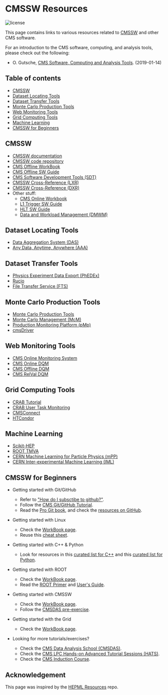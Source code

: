# CMSSW Resources

![license](https://img.shields.io/github/license/jiafulow/cmssw-resources-page.svg)

This page contains links to various resources related to [CMSSW](https://cms-sw.github.io/) and other CMS software.

For an introduction to the CMS software, computing, and analysis tools, please check out the following:
- O. Gutsche, [CMS Software, Computing and Analysis Tools](https://indico.cern.ch/event/759915/contributions/3151844/attachments/1720658/2892746/190114_-_CMSDAS_-_CMS_Software_Computing_and_Analysis_Tools.pdf). (2019-01-14)

## Table of contents

- [CMSSW](#cmssw)
- [Dataset Locating Tools](#dataset-locating-tools)
- [Dataset Transfer Tools](#dataset-transfer-tools)
- [Monte Carlo Production Tools](#monte-carlo-production-tools)
- [Web Monitoring Tools](#web-monitoring-tools)
- [Grid Computing Tools](#grid-computing-tools)
- [Machine Learning](#machine-learning)
- [CMSSW for Beginners](#cmssw-for-beginners)


## CMSSW

- [CMSSW documentation](https://cms-sw.github.io/)
- [CMSSW code repository](https://github.com/cms-sw/cmssw)
- [CMS Offline WorkBook](https://twiki.cern.ch/twiki/bin/view/CMSPublic/WorkBook)
- [CMS Offline SW Guide](https://twiki.cern.ch/twiki/bin/view/CMSPublic/SWGuide)
- [CMS Software Development Tools (SDT)](https://cmssdt.cern.ch/SDT/)
- [CMSSW Cross-Reference (LXR)](https://cmssdt.cern.ch/lxr)
- [CMSSW Cross-Reference (DXR)](https://cmssdt.cern.ch/dxr)
- Other stuff:
  - [CMS Online Workbook](https://twiki.cern.ch/twiki/bin/view/CMS/OnlineWB)
  - [L1 Trigger SW Guide](https://twiki.cern.ch/twiki/bin/view/CMSPublic/SWGuideL1Trigger)
  - [HLT SW Guide](https://twiki.cern.ch/twiki/bin/view/CMSPublic/SWGuideGlobalHLT)
  - [Data and Workload Management (DMWM)](https://twiki.cern.ch/twiki/bin/view/CMS/DMWM)

## Dataset Locating Tools

- [Data Aggregation System (DAS)](https://cmsweb.cern.ch/das)
- [Any Data, Anytime, Anywhere (AAA)](https://twiki.cern.ch/twiki/bin/view/CMSPublic/WorkBookXrootdService)

## Dataset Transfer Tools

- [Physics Experiment Data Export (PhEDEx)](https://cmsweb.cern.ch/phedex)
- [Rucio](https://twiki.cern.ch/twiki/bin/view/CMSPublic/Rucio)
- [File Transfer Service (FTS)](https://fts3-cms.cern.ch/)

## Monte Carlo Production Tools

- [Monte Carlo Production Tools](https://monte-carlo-production-tools.gitbook.io/project/)
- [Monte Carlo Management (McM)](https://cms-pdmv.cern.ch/mcm/)
- [Production Monitoring Platform (pMp)](https://cms-pdmv-dev.cern.ch/pmp/)
- [cmsDriver](https://monte-carlo-production-tools.gitbook.io/project/cmsdriver-argument-and-meaning)

## Web Monitoring Tools

- [CMS Online Monitoring System](https://cmsoms.cern.ch/)
- [CMS Online DQM](https://cmsweb.cern.ch/dqm/online/)
- [CMS Offline DQM](https://cmsweb.cern.ch/dqm/offline/)
- [CMS RelVal DQM](https://cmsweb.cern.ch/dqm/relval/)

## Grid Computing Tools

- [CRAB Tutorial](https://twiki.cern.ch/twiki/bin/view/CMSPublic/WorkBookCRAB3Tutorial)
- [CRAB User Task Monitoring](https://monit-grafana.cern.ch/d/cmsTMGlobal/cms-tasks-monitoring-globalview)
- [CMSConnect](https://twiki.cern.ch/twiki/bin/view/CMSPublic/WorkBookCMSConnect)
- [HTCondor](https://batchdocs.web.cern.ch/local/quick.html)

## Machine Learning

- [Scikit-HEP](https://scikit-hep.org)
- [ROOT TMVA](https://root.cern.ch/tmva)
- [CERN Machine Learning for Particle Physics (mPP)](https://twiki.cern.ch/twiki/bin/view/Main/MPP)
- [CERN Inter-experimental Machine Learning (IML)](https://iml.web.cern.ch/)


## CMSSW for Beginners

- Getting started with Git/GitHub
  - Refer to ["How do I subsctibe to github?"](https://cms-sw.github.io/faq.html#how-do-i-subscribe-to-github).
  - Follow the [CMS Git/GitHub Tutorial](https://twiki.cern.ch/twiki/bin/view/CMS/CMSGitTutorial).
  - Read the [Pro Git book](https://git-scm.com/book/), and check the [resources on GitHub](https://try.github.io/).

- Getting started with Linux
  - Check the [WorkBook page](https://twiki.cern.ch/twiki/bin/view/CMSPublic/WorkBookBasicLinux). 
  - Reuse this [cheat sheet](https://github.com/LeCoupa/awesome-cheatsheets/blob/master/languages/bash.sh).

- Getting started with C++ & Python
  - Look for resources in this [curated list for C++](https://github.com/fffaraz/awesome-cpp#resources) and this [curated list for Python](https://github.com/vinta/awesome-python#resources).

- Getting started with ROOT
  - Check the [WorkBook page](https://twiki.cern.ch/twiki/bin/view/CMSPublic/WorkBookBasicROOT).
  - Read the [ROOT Primer](https://root.cern.ch/root/htmldoc/guides/primer/ROOTPrimer.html) and [User's Guide](https://root.cern.ch/guides/users-guide).

- Getting started with CMSSW
  - Check the [WorkBook page](https://twiki.cern.ch/twiki/bin/view/CMSPublic/WorkBookCMSSWFramework).
  - Follow the [CMSDAS pre-exercise](https://twiki.cern.ch/twiki/bin/view/CMS/SWGuideCMSDataAnalysisSchoolPreExerciseFirstSet).

- Getting started with the Grid
  - Check the [WorkBook page](https://twiki.cern.ch/twiki/bin/view/CMSPublic/WorkBookStartingGrid).

- Looking for more tutorials/exercises?
  - Check the [CMS Data Analysis School (CMSDAS)](https://twiki.cern.ch/twiki/bin/view/CMS/WorkBookExercisesCMSDataAnalysisSchool).
  - Check the [CMS LPC Hands-on Advanced Tutorial Sessions (HATS)](https://lpc.fnal.gov/programs/schools-workshops/hats.shtml).
  - Check the [CMS Induction Course](https://indico.cern.ch/event/914784/timetable/).


## Acknowledgement

This page was inspired by the [HEPML Resources](https://github.com/iml-wg/HEP-ML-Resources) repo.
